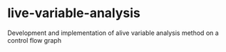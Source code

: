 # live-variable-analysis
Development and implementation of alive variable analysis method on a control flow graph
